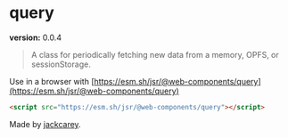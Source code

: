 # query

**version:** 0.0.4

> A class for periodically fetching new data from a memory, OPFS, or sessionStorage.

Use in a browser with [https://esm.sh/jsr/@web-components/query](https://esm.sh/jsr/@web-components/query)

```html
<script src="https://esm.sh/jsr/@web-components/query"></script>
```

Made by [jackcarey](https://jackcarey.co.uk).